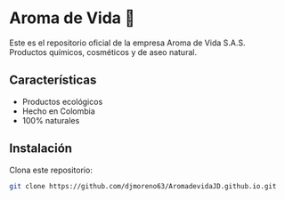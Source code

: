 # Aroma de Vida 🌿

Este es el repositorio oficial de la empresa Aroma de Vida S.A.S.  
Productos químicos, cosméticos y de aseo natural.

## Características
- Productos ecológicos
- Hecho en Colombia
- 100% naturales

## Instalación
Clona este repositorio:
```bash
git clone https://github.com/djmoreno63/AromadevidaJD.github.io.git
